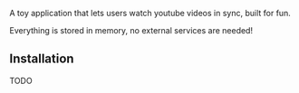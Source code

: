 
 A toy application that lets users watch youtube videos in sync, built for fun. 

 Everything is stored in memory, no external services are needed!


 ## Installation
 TODO